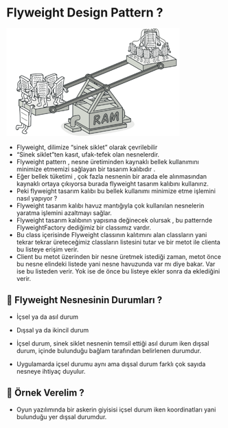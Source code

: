 # Flyweight Design Pattern ? 

<img src="https://github.com/rasitesdmr/StructuralDesignPatterns/blob/master/image/flyweight.png" width="80%" height="50%"/>

* Flyweight, dilimize “sinek siklet” olarak çevrilebilir
* “Sinek siklet”ten kasıt, ufak-tefek olan nesnelerdir.
* Flyweight pattern , nesne üretiminden kaynaklı bellek kullanımını minimize etmemizi sağlayan bir tasarım kalıbıdır .
* Eğer bellek tüketimi , çok fazla nesnenin bir arada ele alınmasından kaynaklı ortaya çıkıyorsa burada flyweight 
tasarım kalıbını kullanırız.
* Peki flyweight tasarım kalıbı bu bellek kullanımı minimize etme işlemini nasıl yapıyor ?
* Flyweight tasarım kalıbı havuz mantığıyla çok kullanılan nesnelerin yaratma işlemini azaltmayı sağlar.
* Flyweight tasarım kalıbının yapısına değinecek olursak , bu patternde FlyweightFactory dediğimiz bir classımız vardır.
* Bu class içerisinde Flyweight classının kalıtımını alan classların yani tekrar tekrar üreteceğimiz
classların listesini tutar ve bir metot ile clienta bu listeye erişim verir. 
* Client bu metot üzerinden bir nesne üretmek istediği zaman, metot önce bu nesne elindeki listede yani nesne 
havuzunda var mı diye bakar. Var ise bu listeden verir. Yok ise de önce bu listeye ekler sonra da eklediğini verir.

## 📌 Flyweight Nesnesinin Durumları ?
* İçsel ya da asıl durum
* Dışsal ya da ikincil durum 

* İçsel durum, sinek siklet nesnenin temsil ettiği asıl durum iken dışsal durum,
içinde bulunduğu bağlam tarafından belirlenen durumdur.
* Uygulamarda içsel durumu aynı ama dışsal durum farklı çok sayıda nesneye ihtiyaç duyulur.

## 📌 Örnek Verelim ?
* Oyun yazılımında bir askerin giyisisi içsel durum iken koordinatları yani bulunduğu yer dışsal durumdur.
